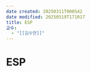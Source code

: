 ```yaml
---
date created: 20250311T000542
date modified: 20250519T171017
title: ESP
교수:
  - "[[김수연]]"
---
```


# ESP
